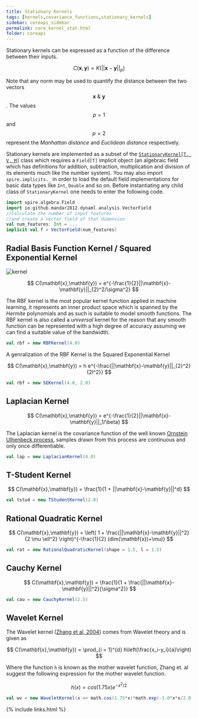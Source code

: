 ```yaml
---
title: Stationary Kernels
tags: [kernels,covariance_functions,stationary_kernels]
sidebar: coreapi_sidebar
permalink: core_kernel_stat.html
folder: coreapi
---
```


Stationary kernels can be expressed as a function of the difference between their inputs.

$$
	C(\mathbf{x}, \mathbf{y}) = K(||\mathbf{x} - \mathbf{y}||_{p})
$$

Note that any norm may be used to quantify the distance between the two vectors $$\mathbf{x} \ \& \ \mathbf{y}$$. The values $$p = 1$$ and $$p = 2$$ represent the _Manhattan distance_ and _Euclidean distance_ respectively.

Stationary kernels are implemented as a subset of the [```StationaryKernel[T, V, M]```]({{site.baseurl}}/api_docs/dynaml-core/index.html#io.github.mandar2812.dynaml.kernels.StationaryKernel) class which requires a ```Field[T]``` implicit object (an algebraic field which has definitions for addition, subtraction, multiplication and division of its elements much like the number system). You may also import ```spire.implicits._``` in order to load the default field implementations for basic data types like ```Int```, ```Double``` and so on. Before instantiating any child class of ```StationaryKernel``` one needs to enter the following code.

```scala
import spire.algebra.Field
import io.github.mandar2812.dynaml.analysis.VectorField
//Calculate the number of input features
//and create a vector field of that dimension
val num_features: Int = ...
implicit val f = VectorField(num_features)
```

## Radial Basis Function Kernel / Squared Exponential Kernel

![kernel]({{site.baseurl}}/images/gaussiankernel.jpg)

$$
	C(\mathbf{x},\mathbf{y}) = e^{-\frac{1}{2}||\mathbf{x}-\mathbf{y}||_{2}^2/\sigma^2}
$$

The RBF kernel is the most popular kernel function applied in machine learning, it represents an inner product space which is spanned by the _Hermite_ polynomials and as such is suitable to model smooth functions. The RBF kernel is also called a _universal_ kernel for the reason that any smooth function can be represented with a high degree of accuracy assuming we can find a suitable value of the bandwidth.

```scala
val rbf = new RBFKernel(4.0)
```

A genralization of the RBF Kernel is the Squared Exponential Kernel

$$
	C(\mathbf{x},\mathbf{y}) = h e^{-\frac{||\mathbf{x}-\mathbf{y}||_{2}^2}{2l^2}}
$$

```scala
val rbf = new SEKernel(4.0, 2.0)
```

## Laplacian Kernel

$$
	C(\mathbf{x},\mathbf{y}) = e^{-\frac{1}{2}||\mathbf{x}-\mathbf{y}||_1/\beta}
$$

The Laplacian kernel is the covariance function of the well known [Ornstein Ulhenbeck process](https://en.wikipedia.org/wiki/Ornstein%E2%80%93Uhlenbeck_process), samples drawn from this process are continuous and only once differentiable.

```scala
val lap = new LaplacianKernel(4.0)
```

## T-Student Kernel

$$
	C(\mathbf{x},\mathbf{y}) = \frac{1}{1 + ||\mathbf{x}-\mathbf{y}||^d}
$$

```scala
val tstud = new TStudentKernel(2.0)
```


## Rational Quadratic Kernel

$$
	C(\mathbf{x},\mathbf{y}) = \left( 1 + \frac{||\mathbf{x}-\mathbf{y}||^2}{2 \mu \ell^2} \right)^{-\frac{1}{2}  (dim(\mathbf{x})+\mu)}
$$

```scala
val rat = new RationalQuadraticKernel(shape = 1.5, l = 1.5)
```

## Cauchy Kernel

$$
	C(\mathbf{x},\mathbf{y}) = \frac{1}{1 + \frac{||\mathbf{x}-\mathbf{y}||^2}{\sigma^2}}
$$

```scala
val cau = new CauchyKernel(2.5)
```

## Wavelet Kernel

The Wavelet kernel ([Zhang et al, 2004](http://dx.doi.org/10.1109/TSMCB.2003.811113)) comes from Wavelet theory and is given as

$$
	C(\mathbf{x},\mathbf{y}) = \prod_{i = 1}^{d} h\left(\frac{x_i-y_i}{a}\right)
$$

Where the function `h` is known as the mother wavelet function, Zhang et. al suggest the following expression for the mother wavelet function.

$$
	h(x) = cos(1.75x)e^{-x^2/2}
$$

```scala
val wv = new WaveletKernel(x => math.cos(1.75*x)*math.exp(-1.0*x*x/2.0))(1.5)
```

{% include links.html %}
